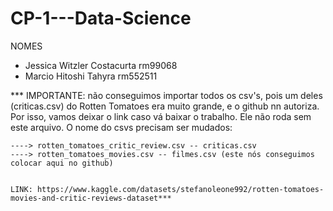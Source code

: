 # CP-1---Data-Science

NOMES

- Jessica Witzler Costacurta rm99068
- Marcio Hitoshi Tahyra rm552511

*** IMPORTANTE: não conseguimos importar todos os csv's, pois um deles (criticas.csv) do Rotten Tomatoes era muito grande, e o github nn autoriza.
    Por isso, vamos deixar o link caso vá baixar o trabalho. Ele não roda sem este arquivo. 
    O nome do csvs precisam ser mudados:

    ----> rotten_tomatoes_critic_review.csv -- criticas.csv
    ----> rotten_tomatoes_movies.csv -- filmes.csv (este nós conseguimos colocar aqui no github)

    
    LINK: https://www.kaggle.com/datasets/stefanoleone992/rotten-tomatoes-movies-and-critic-reviews-dataset***
